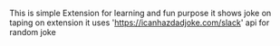 This is simple Extension for learning and fun purpose it shows joke on taping on extension 
it uses 'https://icanhazdadjoke.com/slack' api for random joke 
